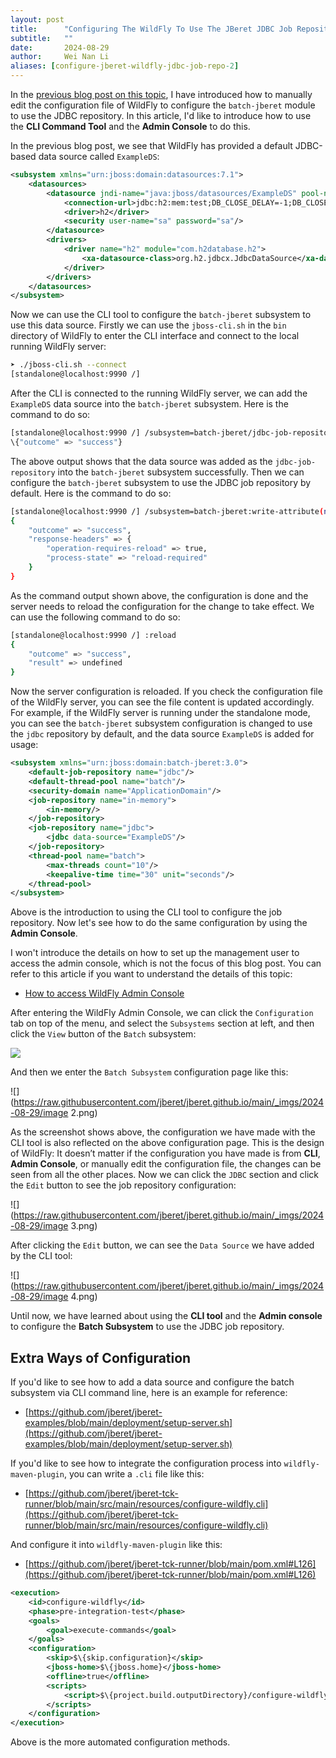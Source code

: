 ```yaml
---
layout: post
title:      "Configuring The WildFly To Use The JBeret JDBC Job Repository (Part 2)"
subtitle:   ""
date:       2024-08-29
author:     Wei Nan Li
aliases: [configure-jberet-wildfly-jdbc-job-repo-2]
---
```



In the [previous blog post on this topic](https://jberet.org/configure-jberet-wildfly-jdbc-job-repo/), I have introduced how to manually edit the configuration file of WildFly to configure the `batch-jberet` module to use the JDBC repository. In this article, I'd like to introduce how to use the **CLI Command Tool** and the **Admin Console** to do this.

In the previous blog post, we see that WildFly has provided a default JDBC-based data source called `ExampleDS`:

```xml
<subsystem xmlns="urn:jboss:domain:datasources:7.1">
    <datasources>
        <datasource jndi-name="java:jboss/datasources/ExampleDS" pool-name="ExampleDS" enabled="true" use-java-context="true" statistics-enabled="$\{wildfly.datasources.statistics-enabled:$\{wildfly.statistics-enabled:false}}">
            <connection-url>jdbc:h2:mem:test;DB_CLOSE_DELAY=-1;DB_CLOSE_ON_EXIT=FALSE;MODE=$\{wildfly.h2.compatibility.mode:REGULAR}</connection-url>
            <driver>h2</driver>
            <security user-name="sa" password="sa"/>
        </datasource>
        <drivers>
            <driver name="h2" module="com.h2database.h2">
                <xa-datasource-class>org.h2.jdbcx.JdbcDataSource</xa-datasource-class>
            </driver>
        </drivers>
    </datasources>
</subsystem>
```

Now we can use the CLI tool to configure the `batch-jberet` subsystem to use this data source. Firstly we can use the `jboss-cli.sh` in the `bin` directory of WildFly to enter the CLI interface and connect to the local running WildFly server:

```bash
➤ ./jboss-cli.sh --connect
[standalone@localhost:9990 /]
```

After the CLI is connected to the running WildFly server, we can add the `ExampleDS` data source into the `batch-jberet` subsystem. Here is the command to do so:

```bash
[standalone@localhost:9990 /] /subsystem=batch-jberet/jdbc-job-repository=jdbc:add(data-source=ExampleDS)
\{"outcome" => "success"}
```

The above output shows that the data source was added as the `jdbc-job-repository` into the `batch-jberet` subsystem successfully. Then we can configure the `batch-jberet` subsystem to use the JDBC job repository by default. Here is the command to do so:

```bash
[standalone@localhost:9990 /] /subsystem=batch-jberet:write-attribute(name=default-job-repository,value=jdbc)
{
    "outcome" => "success",
    "response-headers" => {
        "operation-requires-reload" => true,
        "process-state" => "reload-required"
    }
}
```

As the command output shown above, the configuration is done and the server needs to reload the configuration for the change to take effect. We can use the following command to do so:

```bash
[standalone@localhost:9990 /] :reload
{
    "outcome" => "success",
    "result" => undefined
}
```

Now the server configuration is reloaded. If you check the configuration file of the WildFly server, you can see the file content is updated accordingly. For example, if the WildFly server is running under the standalone mode, you can see the `batch-jberet` subsystem configuration is changed to use the `jdbc` repository by default, and the data source `ExampleDS` is added for usage:

```xml
<subsystem xmlns="urn:jboss:domain:batch-jberet:3.0">
    <default-job-repository name="jdbc"/>
    <default-thread-pool name="batch"/>
    <security-domain name="ApplicationDomain"/>
    <job-repository name="in-memory">
        <in-memory/>
    </job-repository>
    <job-repository name="jdbc">
        <jdbc data-source="ExampleDS"/>
    </job-repository>
    <thread-pool name="batch">
        <max-threads count="10"/>
        <keepalive-time time="30" unit="seconds"/>
    </thread-pool>
</subsystem>
```

Above is the introduction to using the CLI tool to configure the job repository. Now let's see how to do the same configuration by using the **Admin Console**.

I won't introduce the details on how to set up the management user to access the admin console, which is not the focus of this blog post. You can refer to this article if you want to understand the details of this topic:

- [How to access WildFly Admin Console](https://www.mastertheboss.com/jbossas/jboss-configuration/how-to-access-wildfly-admin-console/)

After entering the WildFly Admin Console, we can click the `Configuration` tab on top of the menu, and select the `Subsystems` section at left, and then click the `View` button of the `Batch` subsystem:

![](https://raw.githubusercontent.com/jberet/jberet.github.io/main/_imgs/2024-08-29/image.png)

And then we enter the `Batch Subsystem` configuration page like this:

![](https://raw.githubusercontent.com/jberet/jberet.github.io/main/_imgs/2024-08-29/image 2.png)

As the screenshot shows above, the configuration we have made with the CLI tool is also reflected on the above configuration page. This is the design of WildFly: It doesn’t matter if the configuration you have made is from **CLI**, **Admin Console**, or manually edit the configuration file, the changes can be seen from all the other places. Now we can click the `JDBC` section and click the `Edit` button  to see the job repository configuration:

![](https://raw.githubusercontent.com/jberet/jberet.github.io/main/_imgs/2024-08-29/image 3.png)

After clicking the `Edit` button, we can see the `Data Source` we have added by the CLI tool:

![](https://raw.githubusercontent.com/jberet/jberet.github.io/main/_imgs/2024-08-29/image 4.png)

Until now, we have learned about using the **CLI tool** and the **Admin console** to configure the **Batch Subsystem** to use the JDBC job repository.

## Extra Ways of Configuration

If you'd like to see how to add a data source and configure the batch subsystem via CLI command line, here is an example for reference:

- [https://github.com/jberet/jberet-examples/blob/main/deployment/setup-server.sh](https://github.com/jberet/jberet-examples/blob/main/deployment/setup-server.sh)

If you'd like to see how to integrate the configuration process into `wildfly-maven-plugin`, you can write a `.cli` file like this:

- [https://github.com/jberet/jberet-tck-runner/blob/main/src/main/resources/configure-wildfly.cli](https://github.com/jberet/jberet-tck-runner/blob/main/src/main/resources/configure-wildfly.cli)

And configure it into `wildfly-maven-plugin` like this:

- [https://github.com/jberet/jberet-tck-runner/blob/main/pom.xml#L126](https://github.com/jberet/jberet-tck-runner/blob/main/pom.xml#L126)

```xml
<execution>
    <id>configure-wildfly</id>
    <phase>pre-integration-test</phase>
    <goals>
        <goal>execute-commands</goal>
    </goals>
    <configuration>
        <skip>$\{skip.configuration}</skip>
        <jboss-home>$\{jboss.home}</jboss-home>
        <offline>true</offline>
        <scripts>
            <script>$\{project.build.outputDirectory}/configure-wildfly.cli</script>
        </scripts>
    </configuration>
</execution>
```

Above is the more automated configuration methods.
